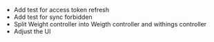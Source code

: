 - Add test for access token refresh
- Add test for sync forbidden
- Split Weight controller into Weigth controller and withings controller
- Adjust the UI
